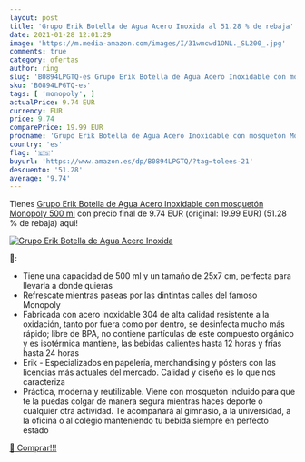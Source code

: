 ```yaml
---
layout: post
title: 'Grupo Erik Botella de Agua Acero Inoxida al 51.28 % de rebaja'
date: 2021-01-28 12:01:29
image: 'https://m.media-amazon.com/images/I/31wmcwd1ONL._SL200_.jpg'
comments: true
category: ofertas
author: ring
slug: 'B0894LPGTQ-es Grupo Erik Botella de Agua Acero Inoxidable con mosquetón...'
sku: 'B0894LPGTQ-es'
tags: [ 'monopoly', ]
actualPrice: 9.74 EUR
currency: EUR
price: 9.74
comparePrice: 19.99 EUR
prodname: 'Grupo Erik Botella de Agua Acero Inoxidable con mosquetón Monopoly  500 ml'
country: 'es'
flag: '🇪🇸'
buyurl: 'https://www.amazon.es/dp/B0894LPGTQ/?tag=tolees-21'
descuento: '51.28'
average: '9.74'
---
```


Tienes [Grupo Erik Botella de Agua Acero Inoxidable con mosquetón Monopoly  500 ml](https://www.amazon.es/dp/B0894LPGTQ/?tag=tolees-21) con precio final de  9.74 EUR (original: 19.99 EUR) (51.28 %  de rebaja) aqui!

[![Grupo Erik Botella de Agua Acero Inoxida](https://m.media-amazon.com/images/I/31wmcwd1ONL._SL200_.jpg)](https://www.amazon.es/dp/B0894LPGTQ/?tag=tolees-21)

🔎:

- Tiene una capacidad de 500 ml y un tamaño de 25x7 cm, perfecta para llevarla a donde quieras
- Refrescate mientras paseas por las dintintas calles del famoso Monopoly
- Fabricada con acero inoxidable 304 de alta calidad resistente a la oxidación, tanto por fuera como por dentro, se desinfecta mucho más rápido; libre de BPA, no contiene partículas de este compuesto orgánico y es isotérmica mantiene, las bebidas calientes hasta 12 horas y frías hasta 24 horas
- Erik - Especializados en papelería, merchandising y pósters con las licencias más actuales del mercado. Calidad y diseño es lo que nos caracteriza
- Práctica, moderna y reutilizable. Viene con mosquetón incluido para que te la puedas colgar de manera segura mientras haces deporte o cualquier otra actividad. Te acompañará al gimnasio, a la universidad, a la oficina o al colegio manteniendo tu bebida siempre en perfecto estado

[🛒 Comprar!!!](https://www.amazon.es/dp/B0894LPGTQ/?tag=tolees-21)
